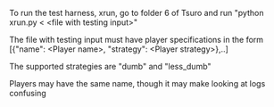 To run the test harness, xrun, go to folder 6 of Tsuro and run "python xrun.py < \<file with testing input>"

The file with testing input must have player specifications in the form \[{"name": <Player name\>, "strategy": <Player strategy\>},..]

The supported strategies are "dumb" and "less_dumb"

Players may have the same name, though it may make looking at logs confusing
